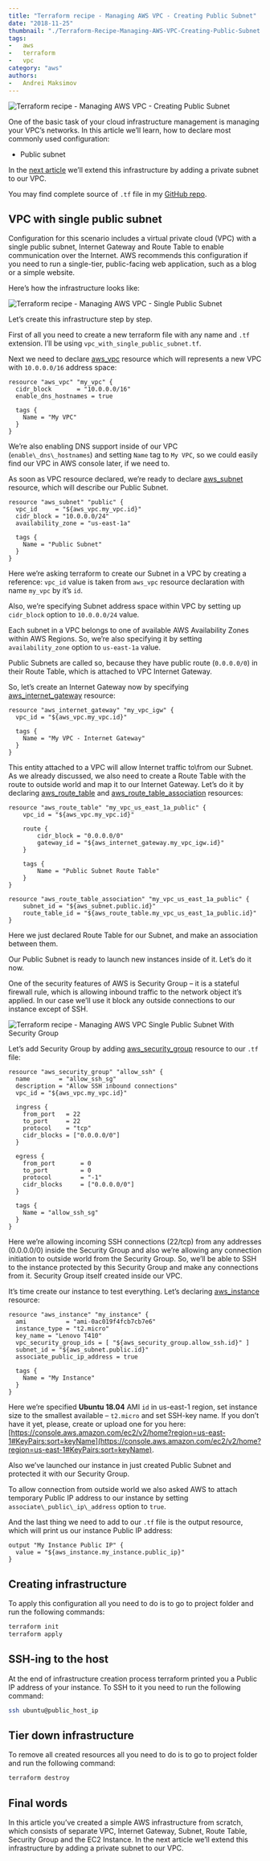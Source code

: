 ```yaml
---
title: "Terraform recipe - Managing AWS VPC - Creating Public Subnet"
date: "2018-11-25"
thumbnail: "./Terraform-Recipe-Managing-AWS-VPC-Creating-Public-Subnet.png"
tags:
-   aws
-   terraform
-   vpc
category: "aws"
authors:
-   Andrei Maksimov
---
```


![Terraform recipe - Managing AWS VPC - Creating Public Subnet](Terraform-Recipe-Managing-AWS-VPC-Creating-Public-Subnet.png)

One of the basic task of your cloud infrastructure management is managing your VPC’s networks. In this article we’ll learn, how to declare most commonly used configuration:

*   Public subnet

In the [next article](/terraform-recipe-managing-aws-vpc-creating-private-subnets) we’ll extend this infrastructure by adding a private subnet to our VPC.

You may find complete source of `.tf` file in my [GitHub repo](https://github.com/andreivmaksimov/terraform-recipe-managing-aws-vpc-creating-public-subnet).

## VPC with single public subnet

Configuration for this scenario includes a virtual private cloud (VPC) with a single public subnet, Internet Gateway and Route Table to enable communication over the Internet. AWS recommends this configuration if you need to run a single-tier, public-facing web application, such as a blog or a simple website.

Here’s how the infrastructure looks like:

![Terraform recipe - Managing AWS VPC - Single Public Subnet](Terraform-recipe-Managing-AWS-VPC-Single-Public-Subnet.png)

Let’s create this infrastructure step by step.

First of all you need to create a new terraform file with any name and `.tf` extension. I’ll be using `vpc_with_single_public_subnet.tf`.

Next we need to declare [aws_vpc](https://www.terraform.io/docs/providers/aws/r/vpc.html) resource which will represents a new VPC with `10.0.0.0/16` address space:

```hcl
resource "aws_vpc" "my_vpc" {
  cidr_block       = "10.0.0.0/16"
  enable_dns_hostnames = true

  tags {
    Name = "My VPC"
  }
}
```

We’re also enabling DNS support inside of our VPC (`enable\_dns\_hostnames`) and setting `Name` tag to `My VPC`, so we could easily find our VPC in AWS console later, if we need to.

As soon as VPC resource declared, we’re ready to declare [aws_subnet](https://www.terraform.io/docs/providers/aws/r/subnet.html) resource, which will describe our Public Subnet.

```hcl
resource "aws_subnet" "public" {
  vpc_id     = "${aws_vpc.my_vpc.id}"
  cidr_block = "10.0.0.0/24"
  availability_zone = "us-east-1a"

  tags {
    Name = "Public Subnet"
  }
}
```

Here we’re asking terraform to create our Subnet in a VPC by creating a reference: `vpc_id` value is taken from `aws_vpc` resource declaration with name `my_vpc` by it’s `id`.

Also, we’re specifying Subnet address space within VPC by setting up `cidr_block` option to `10.0.0.0/24` value.

Each subnet in a VPC belongs to one of available AWS Availability Zones within AWS Regions. So, we’re also specifying it by setting `availability_zone` option to `us-east-1a` value.

Public Subnets are called so, because they have public route (`0.0.0.0/0`) in their Route Table, which is attached to VPC Internet Gateway.

So, let’s create an Internet Gateway now by specifying [aws\_internet\_gateway](https://www.terraform.io/docs/providers/aws/r/internet_gateway.html) resource:

```hcl
resource "aws_internet_gateway" "my_vpc_igw" {
  vpc_id = "${aws_vpc.my_vpc.id}"

  tags {
    Name = "My VPC - Internet Gateway"
  }
}
```

This entity attached to a VPC will allow Internet traffic to\from our Subnet. As we already discussed, we also need to create a Route Table with the route to outside world and map it to our Internet Gateway. Let’s do it by declaring [aws\_route\_table](https://www.terraform.io/docs/providers/aws/r/route_table.html) and [aws\_route\_table\_association](https://www.terraform.io/docs/providers/aws/r/route_table_association.html) resources:

```hcl
resource "aws_route_table" "my_vpc_us_east_1a_public" {
    vpc_id = "${aws_vpc.my_vpc.id}"

    route {
        cidr_block = "0.0.0.0/0"
        gateway_id = "${aws_internet_gateway.my_vpc_igw.id}"
    }

    tags {
        Name = "Public Subnet Route Table"
    }
}

resource "aws_route_table_association" "my_vpc_us_east_1a_public" {
    subnet_id = "${aws_subnet.public.id}"
    route_table_id = "${aws_route_table.my_vpc_us_east_1a_public.id}"
}
```

Here we just declared Route Table for our Subnet, and make an association between them.

Our Public Subnet is ready to launch new instances inside of it.  Let’s do it now.

One of the security features of AWS is Security Group – it is a stateful firewall rule, which is allowing inbound traffic to the network object it’s applied. In our case we’ll use it block any outside connections to our instance except of SSH.

![Terraform recipe - Managing AWS VPC Single Public Subnet With Security Group](Terraform-recipe-Managing-AWS-VPC-Single-Public-Subnet-With-Security-Group.png)

Let’s add Security Group by adding [aws\_security\_group](https://www.terraform.io/docs/providers/aws/r/security_group.html) resource to our `.tf` file:

```hcl
resource "aws_security_group" "allow_ssh" {
  name        = "allow_ssh_sg"
  description = "Allow SSH inbound connections"
  vpc_id = "${aws_vpc.my_vpc.id}"

  ingress {
    from_port   = 22
    to_port     = 22
    protocol    = "tcp"
    cidr_blocks = ["0.0.0.0/0"]
  }

  egress {
    from_port       = 0
    to_port         = 0
    protocol        = "-1"
    cidr_blocks     = ["0.0.0.0/0"]
  }

  tags {
    Name = "allow_ssh_sg"
  }
}
```

Here we’re allowing incoming SSH connections (22/tcp) from any addresses (0.0.0.0/0) inside the Security Group and also we’re allowing any connection initiation to outside world from the Security Group. So, we’ll be able to SSH to the instance protected by this Security Group and make any connections from it. Security Group itself created inside our VPC.

It’s time create our instance to test everything. Let’s declaring [aws_instance](https://www.terraform.io/docs/providers/aws/r/instance.html) resource:

```hcl
resource "aws_instance" "my_instance" {
  ami           = "ami-0ac019f4fcb7cb7e6"
  instance_type = "t2.micro"
  key_name = "Lenovo T410"
  vpc_security_group_ids = [ "${aws_security_group.allow_ssh.id}" ]
  subnet_id = "${aws_subnet.public.id}"
  associate_public_ip_address = true

  tags {
    Name = "My Instance"
  }
}
```

Here we’re specified **Ubuntu 18.04** AMI `id` in us-east-1 region, set instance size to the smallest available – `t2.micro` and set SSH-key name. If you don’t have it yet, please, create or upload one for you here: [https://console.aws.amazon.com/ec2/v2/home?region=us-east-1#KeyPairs:sort=keyName](https://console.aws.amazon.com/ec2/v2/home?region=us-east-1#KeyPairs:sort=keyName).

Also we’ve launched our instance in just created Public Subnet and protected it with our Security Group.

To allow connection from outside world we also asked AWS to attach temporary Public IP address to our instance by setting `associate\_public\_ip\_address` option to `true`.

And the last thing we need to add to our `.tf` file is the output resource, which will print us our instance Public IP address:

```hcl
output "My Instance Public IP" {
  value = "${aws_instance.my_instance.public_ip}"
}
```

## Creating infrastructure

To apply this configuration all you need to do is to go to project folder and run the following commands:

```sh
terraform init
terraform apply
```

## SSH-ing to the host

At the end of infrastructure creation process terraform printed you a Public IP address of your instance. To SSH to it you need to run the following command:

```sh
ssh ubuntu@public_host_ip
```

## Tier down infrastructure

To remove all created resources all you need to do is to go to project folder and run the following command:

```sh
terraform destroy
```

## Final words

In this article you’ve created a simple AWS infrastructure from scratch, which consists of separate VPC, Internet Gateway, Subnet, Route Table, Security Group and the EC2 Instance. In the next article we’ll extend this infrastructure by adding a private subnet to our VPC.
